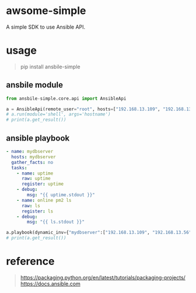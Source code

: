 # awsome-simple  
A simple SDK to use Ansible API.

# usage  
> pip install ansbile-simple  

## ansbile module  
```python
from ansbile-simple.core.api import AnsibleApi

a = AnsibleApi(remote_user="root", hosts=["192.168.13.109", "192.168.13.56"], remote_password={"conn_pass": "password"})
# a.run(module='shell', args='hostname')
# print(a.get_result())
```


## ansible playbook  
```yaml
- name: mydbserver
  hosts: mydbserver
  gather_facts: no
  tasks:
    - name: uptime
      raw: uptime
      register: uptime
    - debug:
        msg: "{{ uptime.stdout }}"
    - name: online pm2 ls
      raw: ls
      register: ls
    - debug:
        msg: "{{ ls.stdout }}"
```
```python
a.playbook(dynamic_inv={"mydbserver":["192.168.13.109", "192.168.13.56"]}, playbooks=['test.yml'])
# print(a.get_result())
```


# reference
> https://packaging.python.org/en/latest/tutorials/packaging-projects/  
> https://docs.ansible.com  
